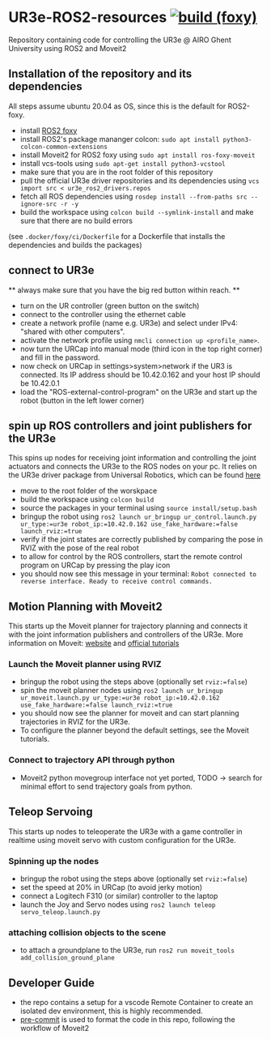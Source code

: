 # UR3e-ROS2-resources [![build (foxy)](https://github.com/tlpss/UR3e-ROS2-resources/actions/workflows/foxy_build.yml/badge.svg?branch=master)](https://github.com/tlpss/UR3e-ROS2-resources/actions/workflows/foxy_build.yml)
Repository containing code for controlling the UR3e @ AIRO Ghent University using ROS2 and Moveit2


## Installation of the repository and its dependencies

All steps assume ubuntu 20.04 as OS, since this is the default for ROS2-foxy.

- install [ROS2 foxy](https://docs.ros.org/en/foxy/Installation/Ubuntu-Install-Debians.html)
- install ROS2's package mananger colcon: `sudo apt install python3-colcon-common-extensions`
- install Moveit2 for ROS2 foxy using `sudo apt install ros-foxy-moveit`
- install vcs-tools using `sudo apt-get install python3-vcstool`
- make sure that you are in the root folder of this repository
- pull the official UR3e driver repositories and its dependencies using `vcs import src < ur3e_ros2_drivers.repos`
- fetch all ROS dependencies using `rosdep install --from-paths src --ignore-src -r -y`
- build the workspace using `colcon build --symlink-install` and make sure that there are no build errors

(see `.docker/foxy/ci/Dockerfile` for a Dockerfile that installs the dependencies and builds the packages)


## connect to UR3e
** always make sure that you have the big red button within reach. **
- turn on the UR controller (green button on the switch)
- connect to the controller using the ethernet cable
- create a network profile (name e.g. UR3e) and select under IPv4: "shared with other computers".
- activate the network profile using `nmcli connection up <profile_name>`.
- now turn the URCap into manual mode (third icon in the top right corner) and fill in the password.
- now check on URCap in settings>system>network if the UR3 is connected. Its IP address should be 10.42.0.162 and your host IP should be 10.42.0.1
- load the "ROS-external-control-program" on the UR3e and start up the robot (button in the left lower corner)

## spin up ROS controllers and joint publishers for the UR3e
This spins up nodes for receiving joint information and controlling the joint actuators and connects the UR3e to the ROS nodes on your pc.
It relies on the UR3e driver package from Universal Robotics, which can be found [here](https://github.com/UniversalRobots/Universal_Robots_ROS2_Driver/tree/foxy)

- move to the root folder of the worskpace
- build the workspace using `colcon build`
- source the packages in your terminal using `source install/setup.bash`
- bringup the robot using `ros2 launch ur_bringup ur_control.launch.py ur_type:=ur3e robot_ip:=10.42.0.162 use_fake_hardware:=false launch_rviz:=true`
- verify if the joint states are correctly published by comparing the pose in RVIZ with the pose of the real robot
- to allow for control by the ROS controllers, start the remote control program on URCap by pressing the play icon
- you should now see this message in your terminal: `Robot connected to reverse interface. Ready to receive control commands.`


## Motion Planning with Moveit2
This starts up the Moveit planner for trajectory planning and connects it with the joint information publishers and controllers of the UR3e. More information on Moveit: [website]() and [official tutorials](http://moveit2_tutorials.picknik.ai/index.html)
### Launch the Moveit planner using RVIZ
- bringup the robot using the steps above (optionally set `rviz:=false`)
- spin the moveit planner nodes using `ros2 launch ur_bringup ur_moveit.launch.py ur_type:=ur3e robot_ip:=10.42.0.162  use_fake_hardware:=false launch_rviz:=true`
- you should now see the planner for moveit and can start planning trajectories in RVIZ for the UR3e.
- To configure the planner beyond the default settings, see the Moveit tutorials.

### Connect to trajectory API through python
- Moveit2 python movegroup interface not yet ported, TODO -> search for minimal effort to send trajectory goals from python.

## Teleop Servoing
This starts up nodes to teleoperate the UR3e with a game controller in realtime using moveit servo with custom configuration for the UR3e.

### Spinning up the nodes
- bringup the robot using the steps above (optionally set `rviz:=false`)
- set the speed at 20% in URCap (to avoid jerky motion)
- connect a Logitech F310 (or similar) controller to the laptop
- launch the Joy and Servo nodes using `ros2 launch teleop servo_teleop.launch.py`

### attaching collision objects to the scene
- to attach a groundplane to the UR3e, run `ros2 run moveit_tools add_collision_ground_plane`

## Developer Guide

- the repo contains a setup for a vscode Remote Container to create an isolated dev environment, this is highly recommended.
- [pre-commit](https://pre-commit.com/) is used to format the code in this repo, following the workflow of Moveit2
